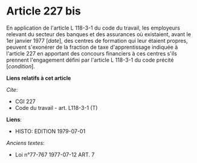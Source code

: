 # Article 227 bis

En application de l'article L 118-3-1 du code du travail, les employeurs relevant du secteur des banques et des assurances où
existaient, avant le 1er janvier 1977 [*date*], des centres de formation qui leur étaient propres, peuvent s'exonérer de la
fraction de taxe d'apprentissage indiquée à l'article 227 en apportant des concours financiers à ces centres s'ils prennent
l'engagement défini par l'article L 118-3-1 du code précité [*condition*].

**Liens relatifs à cet article**

_Cite_:

  - CGI 227
  - Code du travail - art. L118-3-1 (T)

**Liens**:

  - HISTO: EDITION 1979-07-01

_Anciens textes_:

  - Loi n°77-767 1977-07-12 ART. 7
